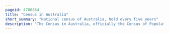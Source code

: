 ```yaml
---
pageid: 4700864
title: "Census in Australia"
short_summary: "National census of Australia, held every five years"
description: "The Census in Australia, officially the Census of Population and Housing, is the national Census in Australia that occurs every five Years. The Census collects key demographic social and economic Data on Census Night from all People in australia including overseas Visitors and Residents of australian external Territories except foreign Diplomats. The Census is the largest and most significant statistical Event in Australia and is a Program of the australian Bureau of Statistics. Each Person must complete the Census although some personal Questions are not mandatory. The Penalty for failing to complete a Census after being directed by the australian Statistician is one federal Penalty Unit or A220. The australian Bureau of Statistics Act 1975 and Census and Statistics Act 1905 authorise the Abs to collect, Store, and Share anonymised Data."
---
```

